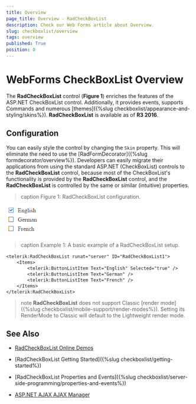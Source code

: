 ```yaml
---
title: Overview
page_title: Overview - RadCheckBoxList
description: Check our Web Forms article about Overview.
slug: checkboxlist/overview
tags: overview
published: True
position: 0
---
```


# WebForms CheckBoxList Overview

The **RadCheckBoxList** control (**Figure 1**) enriches the features of the ASP.NET CheckBoxList control. Additionally, it provides events, supports Commands and numerous [themes]({%slug checkboxlist/appearance-and-styling/skins%}). **RadCheckBoxList** is available as of **R3 2016**.

## Configuration
You can easily style the control by changing the `Skin` property. This will eliminate the need to use the [RadFormDecorator]({%slug formdecorator/overview%}). Developers can easily migrate their applications from using the standard ASP.NET (CheckBoxList) controls to the **RadCheckBoxList** control, because most of the CheckBoxList's functionality is provided by the **RadCheckBoxList** control, and the **RadCheckBoxList** is controlled by the same or similar (intuitive) properties.


>caption Figure 1: RadCheckBoxList configuration.

![WebForms CheckBoxList overview](images/checkboxlist-overview.png)

>caption Example 1: A basic example of a RadCheckBoxList setup.

````ASP.NET
<telerik:RadCheckBoxList runat="server" ID="RadCheckBoxList1">
    <Items>
        <telerik:ButtonListItem Text="English" Selected="true" />
        <telerik:ButtonListItem Text="German" />
        <telerik:ButtonListItem Text="French" />
    </Items>
</telerik:RadCheckBoxList>
````

>note **RadCheckBoxList** does not support Classic [render mode]({%slug checkboxlist/mobile-support/render-modes%}). Setting its RenderMode to Classic will default to the Lightweight render mode.

## See Also

 * [RadCheckBoxList Online Demos](https://demos.telerik.com/aspnet-ajax/checkboxlist/examples/overview/defaultcs.aspx)
 
 * [RadCheckBoxList Getting Started]({%slug checkboxlist/getting-started%})
 
 * [RadCheckBoxList Properties and Events]({%slug checkboxlist/server-side-programming/properties-and-events%})
 
 * [ASP.NET AJAX AJAX Manager](https://www.telerik.com/products/aspnet-ajax/ajax.aspx)

  